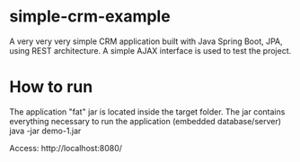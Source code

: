 # simple-crm-example
A very very very simple CRM application built with Java Spring Boot, JPA, using REST architecture. A simple AJAX interface is used to test the project. 

# How to run
The application "fat" jar is located inside the target folder. The jar contains everything necessary to run the application (embedded database/server)
java -jar demo-1.jar

Access: http://localhost:8080/
